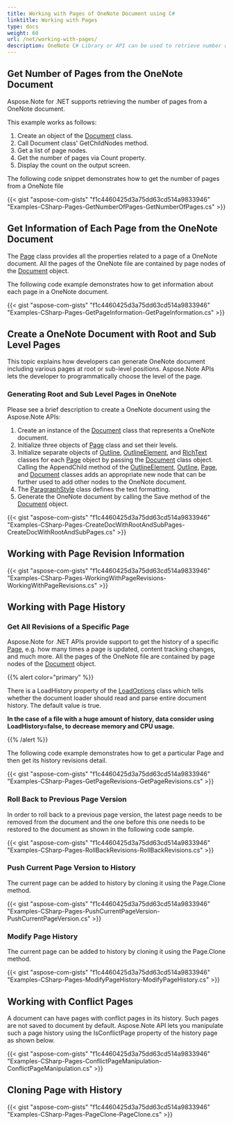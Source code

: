 ```yaml
---
title: Working with Pages of OneNote Document using C#
linktitle: Working with Pages
type: docs
weight: 60
url: /net/working-with-pages/
description: OneNote C# Library or API can be used to retrieve number of pages from a OneNote document, get all revisions and modify page history and work with conflict pages.
---
```


## **Get Number of Pages from the OneNote Document**
Aspose.Note for .NET supports retrieving the number of pages from a OneNote document.

This example works as follows:

1. Create an object of the [Document](https://apireference.aspose.com/note/net/aspose.note/document) class.
1. Call Document class' GetChildNodes method.
1. Get a list of page nodes.
1. Get the number of pages via Count property.
1. Display the count on the output screen.

The following code snippet demonstrates how to get the number of pages from a OneNote file

{{< gist "aspose-com-gists" "f1c4460425d3a75dd63cd514a9833946" "Examples-CSharp-Pages-GetNumberOfPages-GetNumberOfPages.cs" >}}
## **Get Information of Each Page from the OneNote Document**
The [Page](https://apireference.aspose.com/note/net/aspose.note/page) class provides all the properties related to a page of a OneNote document. All the pages of the OneNote file are contained by page nodes of the [Document](https://apireference.aspose.com/note/net/aspose.note/document) object.

The following code example demonstrates how to get information about each page in a OneNote document.

{{< gist "aspose-com-gists" "f1c4460425d3a75dd63cd514a9833946" "Examples-CSharp-Pages-GetPageInformation-GetPageInformation.cs" >}}
## **Create a OneNote Document with Root and Sub Level Pages**
This topic explains how developers can generate OneNote document including various pages at root or sub-level positions. Aspose.Note APIs lets the developer to programmatically choose the level of the page.
### **Generating Root and Sub Level Pages in OneNote**
Please see a brief description to create a OneNote document using the Aspose.Note APIs:

1. Create an instance of the [Document](https://apireference.aspose.com/note/net/aspose.note/document) class that represents a OneNote document.
1. Initialize three objects of [Page](https://apireference.aspose.com/note/net/aspose.note/page) class and set their levels.
1. Initialize separate objects of [Outline](https://apireference.aspose.com/note/net/aspose.note/outline), [OutlineElement](https://apireference.aspose.com/note/net/aspose.note/outlineelement), and [RichText](https://apireference.aspose.com/note/net/aspose.note/richtext) classes for each [Page](https://apireference.aspose.com/note/net/aspose.note/page) object by passing the [Document](https://apireference.aspose.com/note/net/aspose.note/document) class object. 
   Calling the AppendChild method of the [OutlineElement](https://apireference.aspose.com/note/net/aspose.note/outlineelement), [Outline](https://apireference.aspose.com/note/net/aspose.note/outline), [Page](https://apireference.aspose.com/note/net/aspose.note/page), and [Document](https://apireference.aspose.com/note/net/aspose.note/document) classes adds an appropriate new node that can be further used to add other nodes to the OneNote document.
1. The [ParagraphStyle](https://apireference.aspose.com/note/net/aspose.note/paragraphstyle) class defines the text formatting.
1. Generate the OneNote document by calling the Save method of the [Document](https://apireference.aspose.com/note/net/aspose.note/document) object.



{{< gist "aspose-com-gists" "f1c4460425d3a75dd63cd514a9833946" "Examples-CSharp-Pages-CreateDocWithRootAndSubPages-CreateDocWithRootAndSubPages.cs" >}}
## **Working with Page Revision Information**
{{< gist "aspose-com-gists" "f1c4460425d3a75dd63cd514a9833946" "Examples-CSharp-Pages-WorkingWithPageRevisions-WorkingWithPageRevisions.cs" >}}
## **Working with Page History**
### **Get All Revisions of a Specific Page**
Aspose.Note for .NET APIs provide support to get the history of a specific [Page](https://apireference.aspose.com/note/net/aspose.note/page), e.g. how many times a page is updated, content tracking changes, and much more. All the pages of the OneNote file are contained by page nodes of the [Document](https://apireference.aspose.com/note/net/aspose.note/document) object.

{{% alert color="primary" %}} 

There is a LoadHistory property of the [LoadOptions](https://apireference.aspose.com/note/net/aspose.note/loadoptions) class which tells whether the document loader should read and parse entire document history. The default value is true.

**In the case of a file with a huge amount of history, data consider using LoadHistory=false, to decrease memory and CPU usage.**

{{% /alert %}} 

The following code example demonstrates how to get a particular Page and then get its history revisions detail.

{{< gist "aspose-com-gists" "f1c4460425d3a75dd63cd514a9833946" "Examples-CSharp-Pages-GetPageRevisions-GetPageRevisions.cs" >}}
### **Roll Back to Previous Page Version**
In order to roll back to a previous page version, the latest page needs to be removed from the document and the one before this one needs to be restored to the document as shown in the following code sample.

{{< gist "aspose-com-gists" "f1c4460425d3a75dd63cd514a9833946" "Examples-CSharp-Pages-RollBackRevisions-RollBackRevisions.cs" >}}
### **Push Current Page Version to History**
The current page can be added to history by cloning it using the Page.Clone method.

{{< gist "aspose-com-gists" "f1c4460425d3a75dd63cd514a9833946" "Examples-CSharp-Pages-PushCurrentPageVersion-PushCurrentPageVersion.cs" >}}
### **Modify Page History**
The current page can be added to history by cloning it using the Page.Clone method.

{{< gist "aspose-com-gists" "f1c4460425d3a75dd63cd514a9833946" "Examples-CSharp-Pages-ModifyPageHistory-ModifyPageHistory.cs" >}}
## **Working with Conflict Pages**
A document can have pages with conflict pages in its history. Such pages are not saved to document by default. Aspose.Note API lets you manipulate such a page history using the IsConflictPage property of the history page as shown below.

{{< gist "aspose-com-gists" "f1c4460425d3a75dd63cd514a9833946" "Examples-CSharp-Pages-ConflictPageManipulation-ConflictPageManipulation.cs" >}}
## **Cloning Page with History**
{{< gist "aspose-com-gists" "f1c4460425d3a75dd63cd514a9833946" "Examples-CSharp-Pages-PageClone-PageClone.cs" >}}
